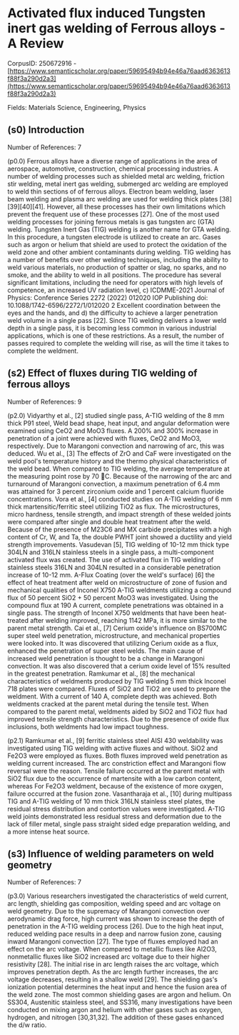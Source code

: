 # Activated flux induced Tungsten inert gas welding of Ferrous alloys -A Review

CorpusID: 250672916 - [https://www.semanticscholar.org/paper/59695494b94e46a76aad6363613f88f3a290d2a3](https://www.semanticscholar.org/paper/59695494b94e46a76aad6363613f88f3a290d2a3)

Fields: Materials Science, Engineering, Physics

## (s0) Introduction
Number of References: 7

(p0.0) Ferrous alloys have a diverse range of applications in the area of aerospace, automotive, construction, chemical processing industries. A number of welding processes such as shielded metal arc welding, friction stir welding, metal inert gas welding, submerged arc welding are employed to weld thin sections of of ferrous alloys. Electron beam welding, laser beam welding and plasma arc welding are used for welding thick plates [38][39][40][41]. However, all these processes has their own limitations which prevent the frequent use of these processes [27]. One of the most used welding processes for joining ferrous metals is gas tungsten arc (GTA) welding. Tungsten Inert Gas (TIG) welding is another name for GTA welding. In this procedure, a tungsten electrode is utilized to create an arc. Gases such as argon or helium that shield are used to protect the oxidation of the weld zone and other ambient contaminants during welding. TIG welding has a number of benefits over other welding techniques, including the ability to weld various materials, no production of spatter or slag, no sparks, and no smoke, and the ability to weld in all positions. The procedure has several significant limitations, including the need for operators with high levels of competence, an increased UV radiation level, c) ICDMME-2021 Journal of Physics: Conference Series 2272 (2022) 012020 IOP Publishing doi: 10.1088/1742-6596/2272/1/012020 2 Excellent coordination between the eyes and the hands, and d) the difficulty to achieve a larger penetration weld volume in a single pass [22]. Since TIG welding delivers a lower weld depth in a single pass, it is becoming less common in various industrial applications, which is one of these restrictions. As a result, the number of passes required to complete the welding will rise, as will the time it takes to complete the weldment.
## (s2) Effect of fluxes during TIG welding of ferrous alloys
Number of References: 9

(p2.0) Vidyarthy et al., [2] studied single pass, A-TIG welding of the 8 mm thick P91 steel, Weld bead shape, heat input, and angular deformation were examined using CeO2 and MoO3 fluxes. A 200% and 300% increase in penetration of a joint were achieved with fluxes, CeO2 and MoO3, respectively. Due to Marangoni convection and narrowing of arc, this was deduced. Wu et al., [3] The effects of ZrO and CaF were investigated on the weld pool's temperature history and the thermo physical characteristics of the weld bead. When compared to TIG welding, the average temperature at the measuring point rose by 70 C. Because of the narrowing of the arc and turnaround of Marangoni convection, a maximum penetration of 6.4 mm was attained for 3 percent zirconium oxide and 1 percent calcium fluoride concentrations. Vora et al., [4] conducted studies on A-TIG welding of 6 mm thick martensitic/ferritic steel utilizing TiO2 as flux. The microstructures, micro hardness, tensile strength, and impact strength of these welded joints were compared after single and double heat treatment after the weld. Because of the presence of M23C6 and MX carbide precipitates with a high content of Cr, W, and Ta, the double PWHT joint showed a ductility and yield strength improvements. Vasudevan [5], TIG welding of 10-12 mm thick type 304LN and 316LN stainless steels in a single pass, a multi-component activated flux was created. The use of activated flux in TIG welding of stainless steels 316LN and 304LN resulted in a considerable penetration increase of 10-12 mm. A-Flux Coating (over the weld's surface)  [6] the effect of heat treatment after weld on microstructure of zone of fusion and mechanical qualities of Inconel X750 A-TIG weldments utilizing a compound flux of 50 percent SiO2 + 50 percent MoO3 was investigated. Using the compound flux at 190 A current, complete penetrations was obtained in a single pass. The strength of Inconel X750 weldments that have been heat-treated after welding improved, reaching 1142 MPa, it is more similar to the parent metal strength. Cai et al., [7] Cerium oxide's influence on BS700MC super steel weld penetration, microstructure, and mechanical properties were looked into. It was discovered that utilizing Cerium oxide as a flux, enhanced the penetration of super steel welds. The main cause of increased weld penetration is thought to be a change in Marangoni convection. It was also discovered that a cerium oxide level of 15% resulted in the greatest penetration. Ramkumar et al., [8] the mechanical characteristics of weldments produced by TIG welding 5 mm thick Inconel 718 plates were compared. Fluxes of SiO2 and TiO2 are used to prepare the weldment. With a current of 140 A, complete depth was achieved. Both weldments cracked at the parent metal during the tensile test. When compared to the parent metal, weldments aided by SiO2 and TiO2 flux had improved tensile strength characteristics. Due to the presence of oxide flux inclusions, both weldments had low impact toughness.

(p2.1) Ramkumar et al., [9] ferritic stainless steel AISI 430 weldability was investigated using TIG welding with active fluxes and without. SiO2 and Fe2O3 were employed as fluxes. Both fluxes improved weld penetration as welding current increased. The arc constriction effect and Marangoni flow reversal were the reason. Tensile failure occurred at the parent metal with SiO2 flux due to the occurrence of martensite with a low carbon content, whereas For Fe2O3 weldment, because of the existence of more oxygen, failure occurred at the fusion zone. Vasantharaja et al., [10] during multipass TIG and A-TIG welding of 10 mm thick 316LN stainless steel plates, the residual stress distribution and contortion values were investigated. A-TIG weld joints demonstrated less residual stress and deformation due to the lack of filler metal, single pass straight sided edge preparation welding, and a more intense heat source.
## (s3) Influence of welding parameters on weld geometry
Number of References: 7

(p3.0) Various researchers investigated the characteristics of weld current, arc length, shielding gas composition, welding speed and arc voltage on weld geometry. Due to the supremacy of Marangoni convection over aerodynamic drag force, high current was shown to increase the depth of penetration in the A-TIG welding process [26]. Due to the high heat input, reduced welding pace results in a deep and narrow fusion zone, causing inward Marangoni convection [27]. The type of fluxes employed had an effect on the arc voltage. When compared to metallic fluxes like Al2O3, nonmetallic fluxes like SiO2 increased arc voltage due to their higher resistivity [28]. The initial rise in arc length raises the arc voltage, which improves penetration depth. As the arc length further increases, the arc voltage decreases, resulting in a shallow weld [29]. The shielding gas's ionization potential determines the heat input and hence the fusion area of the weld zone. The most common shielding gases are argon and helium. On SS304, Austenitic stainless steel, and SS316, many investigations have been conducted on mixing argon and helium with other gases such as oxygen, hydrogen, and nitrogen [30,31,32]. The addition of these gases enhanced the d/w ratio.
